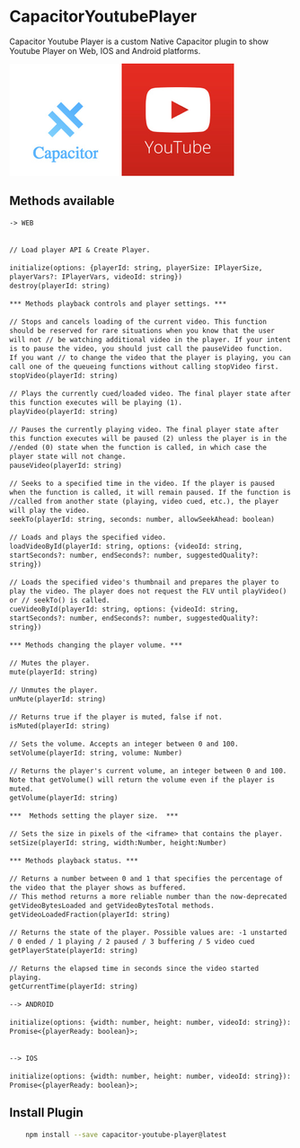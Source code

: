 # CapacitorYoutubePlayer

Capacitor Youtube Player is a custom Native Capacitor plugin to show Youtube Player on Web, IOS and  Android platforms.

![Technologies](readme_resources/technologies.jpg "Technologies")

## Methods available

    -> WEB


    // Load player API & Create Player.

    initialize(options: {playerId: string, playerSize: IPlayerSize, playerVars?: IPlayerVars, videoId: string})
    destroy(playerId: string)

    *** Methods playback controls and player settings. ***

    // Stops and cancels loading of the current video. This function should be reserved for rare situations when you know that the user will not // be watching additional video in the player. If your intent is to pause the video, you should just call the pauseVideo function. If you want // to change the video that the player is playing, you can call one of the queueing functions without calling stopVideo first.
    stopVideo(playerId: string)

    // Plays the currently cued/loaded video. The final player state after this function executes will be playing (1).
    playVideo(playerId: string)

    // Pauses the currently playing video. The final player state after this function executes will be paused (2) unless the player is in the //ended (0) state when the function is called, in which case the player state will not change.
    pauseVideo(playerId: string)

    // Seeks to a specified time in the video. If the player is paused when the function is called, it will remain paused. If the function is //called from another state (playing, video cued, etc.), the player will play the video.
    seekTo(playerId: string, seconds: number, allowSeekAhead: boolean)

    // Loads and plays the specified video.
    loadVideoById(playerId: string, options: {videoId: string, startSeconds?: number, endSeconds?: number, suggestedQuality?: string})

    // Loads the specified video's thumbnail and prepares the player to play the video. The player does not request the FLV until playVideo() or // seekTo() is called.
    cueVideoById(playerId: string, options: {videoId: string, startSeconds?: number, endSeconds?: number, suggestedQuality?: string})

    *** Methods changing the player volume. ***

    // Mutes the player.
    mute(playerId: string)

    // Unmutes the player.
    unMute(playerId: string)

    // Returns true if the player is muted, false if not.
    isMuted(playerId: string)

    // Sets the volume. Accepts an integer between 0 and 100.
    setVolume(playerId: string, volume: Number)

    // Returns the player's current volume, an integer between 0 and 100. Note that getVolume() will return the volume even if the player is muted.
    getVolume(playerId: string)

    ***  Methods setting the player size.  ***

    // Sets the size in pixels of the <iframe> that contains the player.
    setSize(playerId: string, width:Number, height:Number)

    *** Methods playback status. ***

    // Returns a number between 0 and 1 that specifies the percentage of the video that the player shows as buffered.
    // This method returns a more reliable number than the now-deprecated getVideoBytesLoaded and getVideoBytesTotal methods.
    getVideoLoadedFraction(playerId: string)

    // Returns the state of the player. Possible values are: -1 unstarted / 0 ended / 1 playing / 2 paused / 3 buffering / 5 video cued
    getPlayerState(playerId: string) 

    // Returns the elapsed time in seconds since the video started playing.
    getCurrentTime(playerId: string)

    --> ANDROID

    initialize(options: {width: number, height: number, videoId: string}): Promise<{playerReady: boolean}>;


    --> IOS

    initialize(options: {width: number, height: number, videoId: string}): Promise<{playerReady: boolean}>;
    

## Install Plugin

``` bash
    npm install --save capacitor-youtube-player@latest
```

